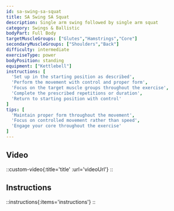 ```yaml
---
id: sa-swing-sa-squat
title: SA Swing SA Squat
description: Single arm swing followed by single arm squat
category: Swings & Ballistic
bodyPart: Full Body
targetMuscleGroups: ["Glutes","Hamstrings","Core"]
secondaryMuscleGroups: ["Shoulders","Back"]
difficulty: intermediate
exerciseType: power
bodyPosition: standing
equipment: ["Kettlebell"]
instructions: [
  'Set up in the starting position as described',
  'Perform the movement with control and proper form',
  'Focus on the target muscle groups throughout the exercise',
  'Complete the prescribed repetitions or duration',
  'Return to starting position with control'
]
tips: [
  'Maintain proper form throughout the movement',
  'Focus on controlled movement rather than speed',
  'Engage your core throughout the exercise'
]
---
```


## Video

::custom-video{:title='title' :url='videoUrl'}
::

## Instructions

::instructions{:items='instructions'}
::

